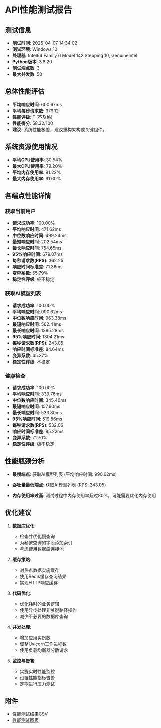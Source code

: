 # API性能测试报告

## 测试信息

- **测试时间**: 2025-04-07 14:34:02
- **测试环境**: Windows 10
- **处理器**: Intel64 Family 6 Model 142 Stepping 10, GenuineIntel
- **Python版本**: 3.8.20
- **测试端点数**: 3
- **最大并发数**: 50

## 总体性能评估

- **平均响应时间**: 600.67ms
- **平均每秒请求数**: 379.12
- **性能评级**: F (不及格)
- **性能得分**: 58.32/100
- **建议**: 系统性能极差，建议重构架构或关键组件。

## 系统资源使用情况

- **平均CPU使用率**: 30.54%
- **最大CPU使用率**: 79.20%
- **平均内存使用率**: 91.22%
- **最大内存使用率**: 91.60%

## 各端点性能详情

### 获取当前用户

- **请求成功率**: 100.00%
- **平均响应时间**: 471.62ms
- **中位数响应时间**: 499.24ms
- **最短响应时间**: 202.54ms
- **最长响应时间**: 754.65ms
- **95%响应时间**: 679.07ms
- **每秒请求数(RPS)**: 362.25
- **响应时间标准差**: 71.36ms
- **变异系数**: 55.79%
- **稳定性评级**: 极不稳定

### 获取AI模型列表

- **请求成功率**: 100.00%
- **平均响应时间**: 990.62ms
- **中位数响应时间**: 963.38ms
- **最短响应时间**: 562.41ms
- **最长响应时间**: 1385.28ms
- **95%响应时间**: 1304.21ms
- **每秒请求数(RPS)**: 243.05
- **响应时间标准差**: 84.64ms
- **变异系数**: 45.37%
- **稳定性评级**: 不稳定

### 健康检查

- **请求成功率**: 100.00%
- **平均响应时间**: 339.76ms
- **中位数响应时间**: 345.46ms
- **最短响应时间**: 157.90ms
- **最长响应时间**: 533.80ms
- **95%响应时间**: 519.86ms
- **每秒请求数(RPS)**: 532.06
- **响应时间标准差**: 85.22ms
- **变异系数**: 71.70%
- **稳定性评级**: 极不稳定

## 性能瓶颈分析

- **最慢端点**: 获取AI模型列表 (平均响应时间: 990.62ms)
- **吞吐量最低端点**: 获取AI模型列表 (RPS: 243.05)

- **内存使用率过高**: 测试过程中内存使用率超过80%，可能需要优化内存使用

## 优化建议

1. **数据库优化**:
   - 检查并优化慢查询
   - 为频繁查询的字段添加索引
   - 考虑使用数据库连接池

2. **缓存策略**:
   - 对热点数据实施缓存
   - 使用Redis缓存查询结果
   - 实现HTTP响应缓存

3. **代码优化**:
   - 优化耗时的业务逻辑
   - 使用异步处理非关键路径操作
   - 减少不必要的数据库查询

4. **并发处理**:
   - 增加应用实例数
   - 调整Uvicorn工作进程数
   - 使用负载均衡器分散请求

5. **监控与告警**:
   - 实施实时性能监控
   - 设置性能指标告警
   - 定期进行压力测试

## 附件

- [性能测试结果CSV](performance_results.csv)
- [性能测试图表](performance_results.png)
